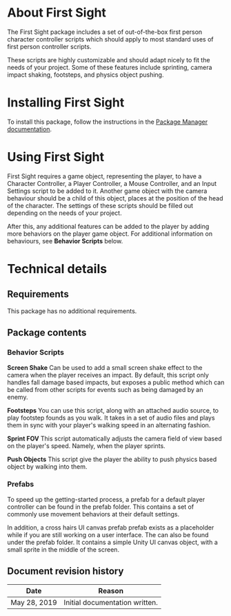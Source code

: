 # About First Sight

The First Sight package includes a set of out-of-the-box first person character controller scripts which should apply to most standard uses of first person controller scripts.

These scripts are highly customizable and should adapt nicely to fit the needs of your project. Some of these features include sprinting, camera impact shaking, footsteps, and physics object pushing.

# Installing First Sight

To install this package, follow the instructions in the [Package Manager documentation](https://docs.unity3d.com/Packages/com.unity.package-manager-ui@latest/index.html).

# Using First Sight

First Sight requires a game object, representing the player, to have a Character Controller, a Player Controller, a Mouse Controller, and an Input Settings script to be added to it. Another game object with the camera behaviour should be a child of this object, places at the position of the head of the character. The settings of these scripts should be filled out depending on the needs of your project.

After this, any additional features can be added to the player by adding more behaviors on the player game object. For additional information on behaviours, see **Behavior Scripts** below.

# Technical details

## Requirements

This package has no additional requirements.

## Package contents

### Behavior Scripts

**Screen Shake**
Can be used to add a small screen shake effect to the camera when the player receives an impact. By default, this script only handles fall damage based impacts, but exposes a public method which can be called from other scripts for events such as being damaged by an enemy.

**Footsteps**
You can use this script, along with an attached audio source, to play footstep founds as you walk. It takes in a set of audio files and plays them in sync with your player's walking speed in an alternating fashion.

**Sprint FOV**
This script automatically adjusts the camera field of view based on the player's speed. Namely, when the player sprints.

**Push Objects**
This script give the player the ability to push physics based object by walking into them.

### Prefabs

To speed up the getting-started process, a prefab for a default player controller can be found in the prefab folder. This contains a set of commonly use movement behaviors at their default settings.

In addition, a cross hairs UI canvas prefab prefab exists as a placeholder while if you are still working on a user interface. The can also be found under the prefab folder. It contains a simple Unity UI canvas object, with a small sprite in the middle of the screen.

## Document revision history

| Date         | Reason                         |
| ------------ | ------------------------------ |
| May 28, 2019 | Initial documentation written. |
